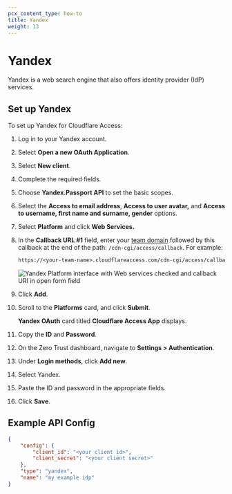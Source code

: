 ```yaml
---
pcx_content_type: how-to
title: Yandex
weight: 13
---
```


# Yandex

Yandex is a web search engine that also offers identity provider (IdP) services.

## Set up Yandex

To set up Yandex for Cloudflare Access:

1.  Log in to your Yandex account.

1.  Select **Open a new OAuth Application**.

1.  Select **New client**.

1.  Complete the required fields.

1.  Choose **Yandex.Passport API** to set the basic scopes.

1.  Select the **Access to email address**, **Access to user avatar,** and **Access to username, first name and surname, gender** options.

1.  Select **Platform** and click **Web Services.**

1.  In the **Callback URL #1** field, enter your [team domain](/cloudflare-one/glossary/#team-domain) followed by this callback at the end of the path: `/cdn-cgi/access/callback`. For example:

    ```txt
    https://<your-team-name>.cloudflareaccess.com/cdn-cgi/access/callback
    ```

    ![Yandex Platform interface with Web services checked and callback URI in open form field](/cloudflare-one/static/documentation/identity/yandex/yandex-3.png)

1.  Click **Add**.

1.  Scroll to the **Platforms** card, and click **Submit**.

    **Yandex OAuth** card titled **Cloudflare Access App** displays.

1.  Copy the **ID** and **Password**.

1.  On the Zero Trust dashboard, navigate to **Settings > Authentication**.

1.  Under **Login methods**, click **Add new**.

1.  Select Yandex.

1.  Paste the ID and password in the appropriate fields.

1.  Click **Save**.

## Example API Config

```json
{
	"config": {
		"client_id": "<your client id>",
		"client_secret": "<your client secret>"
	},
	"type": "yandex",
	"name": "my example idp"
}
```
